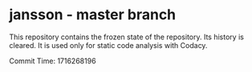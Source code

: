 # jansson - master branch

This repository contains the frozen state of the repository.
Its history is cleared. It is used only for static code
analysis with Codacy.

Commit Time: 1716268196